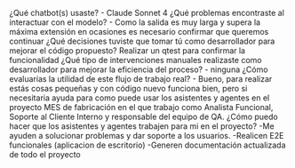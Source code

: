 ¿Qué chatbot(s) usaste? - Claude Sonnet 4
¿Qué problemas encontraste al interactuar con el modelo? - Como la salida es muy larga y supera la máxima extensión en ocasiones es necesario confirmar que queremos continuar
¿Qué decisiones tuviste que tomar tú como desarrollador para mejorar el código propuesto? Realizar un qtest para confirmar la funcionalidad
¿Qué tipo de intervenciones manuales realizaste como desarrollador para mejorar la eficiencia del proceso? - ninguna
¿Cómo evaluarías la utilidad de este flujo de trabajo real? - Bueno, para realizar estás cosas pequeñas y con código nuevo funciona bien, pero si necesitaria ayuda para como puede usar los asistentes y agentes en el proyecto MES de fabricación en el que trabajo como Analista Funcional, Soporte al Cliente Interno y responsable del equipo de QA. ¿Cómo puedo hacer que los asistentes y agentes trabajen para mi en el proyecto?
    -Me ayuden a solucionar problemas y dar soporte a los usuarios.
    -Realicen E2E funcionales (aplicacion de escritorio)
    -Generen documentación actualizada de todo el proyecto